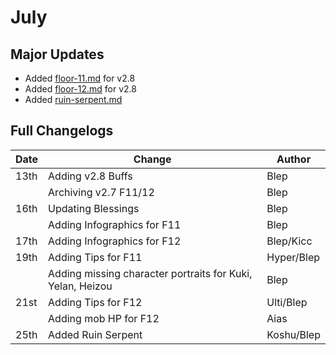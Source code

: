 # July

## Major Updates

* Added [floor-11.md](../../floors/spire/floor-11.md "mention") for v2.8
* Added [floor-12.md](../../floors/spire/floor-12.md "mention") for v2.8
* Added [ruin-serpent.md](../../monsters/elites/ruin-serpent.md "mention")

## Full Changelogs

| Date | Change                                                     | Author     |
| ---- | ---------------------------------------------------------- | ---------- |
| 13th | Adding v2.8 Buffs                                          | Blep       |
|      | Archiving v2.7 F11/12                                      | Blep       |
| 16th | Updating Blessings                                         | Blep       |
|      | Adding Infographics for F11                                | Blep       |
| 17th | Adding Infographics for F12                                | Blep/Kicc  |
| 19th | Adding Tips for F11                                        | Hyper/Blep |
|      | Adding missing character portraits for Kuki, Yelan, Heizou | Blep       |
| 21st | Adding Tips for F12                                        | Ulti/Blep  |
|      | Adding mob HP for F12                                      | Aias       |
| 25th | Added Ruin Serpent                                         | Koshu/Blep |
